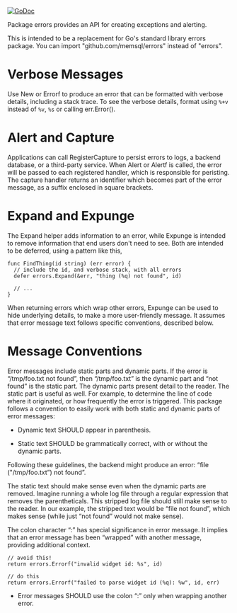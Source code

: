 
[![GoDoc](https://godoc.org/github.com/memsql/errors?status.svg)](https://pkg.go.dev/github.com/memsql/errors)

Package errors provides an API for creating exceptions and alerting.

This is intended to be a replacement for Go's standard library errors package.
You can import "github.com/memsql/errors" instead of "errors".

# Verbose Messages

Use New or Errorf to produce an error that can be formatted with verbose
details, including a stack trace. To see the verbose details, format using `%+v`
instead of `%v`, `%s` or calling err.Error().

# Alert and Capture

Applications can call RegisterCapture to persist errors to logs, a backend
database, or a third-party service. When Alert or Alertf is called, the error
will be passed to each registered handler, which is responsible for peristing.
The capture handler returns an identifier which becomes part of the error
message, as a suffix enclosed in square brackets.

# Expand and Expunge

The Expand helper adds information to an error, while Expunge is intended to
remove information that end users don't need to see. Both are intended to be
deferred, using a pattern like this,

    func FindThing(id string) (err error) {
      // include the id, and verbose stack, with all errors
      defer errors.Expand(&err, "thing (%q) not found", id)

      // ...
    }

When returning errors which wrap other errors, Expunge can be used to hide
underlying details, to make a more user-friendly message. It assumes that error
message text follows specific conventions, described below.

# Message Conventions

Error messages include static parts and dynamic parts. If the error is
“/tmp/foo.txt not found”, then “/tmp/foo.txt” is the dynamic part and “not
found” is the static part. The dynamic parts present detail to the reader. The
static part is useful as well. For example, to determine the line of code where
it originated, or how frequently the error is triggered. This package follows a
convention to easily work with both static and dynamic parts of error messages:

* Dynamic text SHOULD appear in parenthesis.

* Static text SHOULD be grammatically correct, with or without the dynamic
parts.

Following these guidelines, the backend might produce an error: “file
("/tmp/foo.txt”) not found”.

The static text should make sense even when the dynamic parts are removed.
Imagine running a whole log file through a regular expression that removes the
parentheticals. This stripped log file should still make sense to the reader.
In our example, the stripped text would be “file not found”, which makes sense
(while just “not found” would not make sense).

The colon character “:” has special significance in error message. It implies
that an error message has been “wrapped” with another message, providing
additional context.

    // avoid this!
    return errors.Errorf("invalid widget id: %s", id)

    // do this
    return errors.Errorf("failed to parse widget id (%q): %w", id, err)

* Error messages SHOULD use the colon “:” only when wrapping another error.

